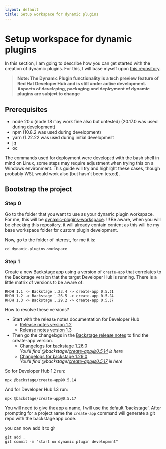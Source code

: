```yaml
---
layout: default
title: Setup workspace for dynamic plugins
---
```


# Setup workspace for dynamic plugins
In this section, I am going to describe how you can get started with the creation of dynamic plugins.
For this, I will base myself upon [this repository](https://github.com/gashcrumb/dynamic-plugins-getting-started).

> **Note: The Dynamic Plugin functionality is a tech preview feature of Red Hat Developer Hub and is still under active development. 
> Aspects of developing, packaging and deployment of dynamic plugins are subject to change**
> 

## Prerequisites
* node 20.x (node 18 may work fine also but untested) (20.17.0 was used during development)
* npm (10.8.2 was used during development)
* yarn (1.22.22 was used during initial development
* jq 
* oc

The commands used for deployment were developed with the bash shell in mind on Linux, 
some steps may require adjustment when trying this on a Windows environment. 
This guide will try and highlight these cases, though probably WSL would work also (but hasn't been tested).

## Bootstrap the project

### Step 0
Go to the folder that you want to use as your dynamic plugin workspace. For me, this will be 
[dynamic-plugins-workspace](https://github.com/maarten-vandeperre/developer-hub-documentation/tree/ansible/dynamic-plugins-workspace). 
!!! Be aware, when you will be checking this repository, it will already contain content as this will be my base workspace folder for custom
plugin development.

Now, go to the folder of interest, for me it is:
```shell
cd dynamic-plugins-workspace
```

### Step 1
Create a new Backstage app using a version of `create-app` that correlates to the Backstage version that the target Developer Hub is running.  There is a little matrix of versions to be aware of:

```text
RHDH 1.1 -> Backstage 1.23.4 -> create-app 0.5.11
RHDH 1.2 -> Backstage 1.26.5 -> create-app 0.5.14 
RHDH 1.3 -> Backstage 1.29.2 -> create-app 0.5.17 
```

How to resolve these versions?
* Start with the release notes documentation for Developer Hub
  * [Release notes version 1.2](https://docs.redhat.com/en/documentation/red_hat_developer_hub/1.2/html/release_notes_for_red_hat_developer_hub_1.2/pr01)
  * [Release notes version 1.3](https://docs.redhat.com/en/documentation/red_hat_developer_hub/1.3/html/release_notes/pr01)
* Then go the changelogs in the [Backstage release notes](https://github.com/backstage/backstage/tree/master/docs/releases) to find the create-app version.
  * [Changelogs for backstage 1.26.0](https://github.com/backstage/backstage/blob/master/docs/releases/v1.26.0-changelog.md)  
  _You'll find @backstage/create-app@0.5.14 in here_
  * [Changelogs for backstage 1.29.0](https://github.com/backstage/backstage/blob/master/docs/releases/v1.29.0-changelog.md)  
    _You'll find @backstage/create-app@0.5.17 in here_

So for Developer Hub 1.2 run:
```cli
npx @backstage/create-app@0.5.14
```
And for Developer Hub 1.3 run:
```cli
npx @backstage/create-app@0.5.17
```

You will need to give the app a name, I will use the default 'backstage'.
After prompting for a project name the `create-app` command will generate a git repo with the backstage app code.

you can now add it to git 
```shell
git add .
git commit -m "start on dynamic plugin development"
```
